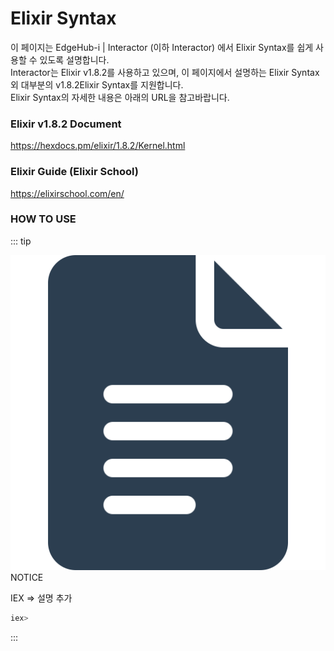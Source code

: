 # Elixir Syntax

이 페이지는 EdgeHub-i | Interactor (이하 Interactor) 에서 Elixir Syntax를 쉽게 사용할 수 있도록 설명합니다.  
Interactor는 Elixir v1.8.2를 사용하고 있으며, 이 페이지에서 설명하는 Elixir Syntax 외 대부분의 v1.8.2Elixir Syntax를 지원합니다.  
Elixir Syntax의 자세한 내용은 아래의 URL을 참고바랍니다.
### Elixir v1.8.2 Document
<https://hexdocs.pm/elixir/1.8.2/Kernel.html>

### Elixir Guide (Elixir School)
<https://elixirschool.com/en/>

### HOW TO USE
::: tip <p class="custom-block-title"><img src="../../img/icon/tip.svg">NOTICE</p>
IEX => 설명 추가
``` elixir
iex>
```
:::
